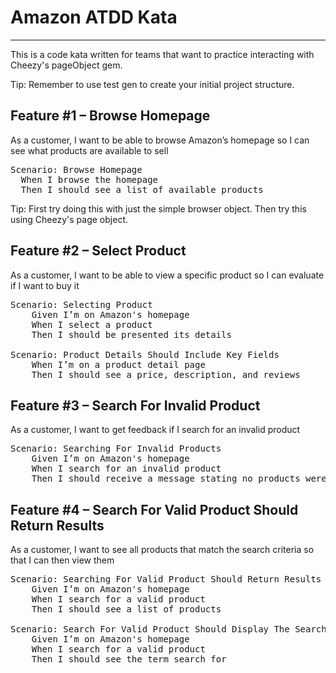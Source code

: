 # Amazon ATDD Kata
----------------

This is a code kata written for teams that want to practice interacting with Cheezy's pageObject gem. 

Tip: Remember to use test gen to create your initial project structure.

## Feature #1 – Browse Homepage

As a customer, I want to be able to browse Amazon’s homepage so I can see what products are available to sell

<pre>
Scenario: Browse Homepage
  When I browse the homepage
  Then I should see a list of available products
</pre>

Tip: First try doing this with just the simple browser object. Then try this using Cheezy's page object.

## Feature #2 – Select Product

As a customer, I want to be able to view a specific product so I can evaluate if I want to buy it

<pre>
Scenario: Selecting Product
	Given I’m on Amazon's homepage
	When I select a product
	Then I should be presented its details

Scenario: Product Details Should Include Key Fields
	When I’m on a product detail page
	Then I should see a price, description, and reviews
</pre>

## Feature #3 – Search For Invalid Product

As a customer, I want to get feedback if I search for an invalid product

<pre>
Scenario: Searching For Invalid Products
	Given I’m on Amazon's homepage
	When I search for an invalid product
	Then I should receive a message stating no products were returned
</pre>

## Feature #4 – Search For Valid Product Should Return Results

As a customer, I want to see all products that match the search criteria so that I can then view them

<pre>
Scenario: Searching For Valid Product Should Return Results
	Given I’m on Amazon's homepage
	When I search for a valid product
	Then I should see a list of products
	
Scenario: Search For Valid Product Should Display The Search Term
	Given I’m on Amazon's homepage
	When I search for a valid product
	Then I should see the term search for
</pre>


